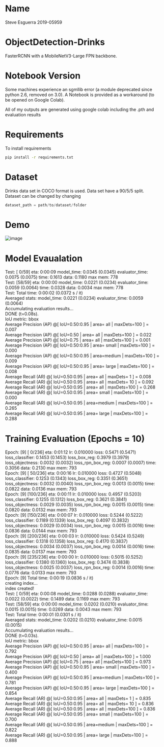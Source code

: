 # Name
Steve Esguerra
2019-05959

# ObjectDetection-Drinks
FasterRCNN with a MobileNetV3-Large FPN backbone. 

# Notebook Version

Some machines experience an sgmllib error (a module deprecated since python 2.6, removed on 3.0). A Notebook is provided as a workaround (to be opened on Google Colab). <br>

All of my outputs are generated using google colab including the .pth and evaluation results

# Requirements

To install requirements
```bash
pip install -r requirements.txt
```

# Dataset
Drinks data set in COCO format is used. Data set have a 90/5/5 split. Dataset can be changed by changing 
```python
dataset_path = path/to/dataset/folder
```

# Demo

![image](https://user-images.githubusercontent.com/52521318/166323171-c317cc2a-7710-4611-9553-579da857dc1a.png)

# Model Evaualation

Test:  [ 0/59]  eta: 0:00:09  model_time: 0.0345 (0.0345)  evaluator_time: 0.0075 (0.0075)  time: 0.1613  data: 0.1180  max mem: 778 <br>
Test:  [58/59]  eta: 0:00:00  model_time: 0.0221 (0.0234)  evaluator_time: 0.0059 (0.0064)  time: 0.0328  data: 0.0034  max mem: 778 <br>
Test: Total time: 0:00:02 (0.0372 s / it) <br>
Averaged stats: model_time: 0.0221 (0.0234)  evaluator_time: 0.0059 (0.0064) <br>
Accumulating evaluation results... <br>
DONE (t=0.08s). <br>
IoU metric: bbox <br>
 Average Precision  (AP) @[ IoU=0.50:0.95 | area=   all | maxDets=100 ] = 0.007 <br>
 Average Precision  (AP) @[ IoU=0.50      | area=   all | maxDets=100 ] = 0.022 <br>
 Average Precision  (AP) @[ IoU=0.75      | area=   all | maxDets=100 ] = 0.001 <br>
 Average Precision  (AP) @[ IoU=0.50:0.95 | area= small | maxDets=100 ] = 0.000 <br>
 Average Precision  (AP) @[ IoU=0.50:0.95 | area=medium | maxDets=100 ] = 0.009 <br>
 Average Precision  (AP) @[ IoU=0.50:0.95 | area= large | maxDets=100 ] = 0.008 <br>
 Average Recall     (AR) @[ IoU=0.50:0.95 | area=   all | maxDets=  1 ] = 0.008 <br>
 Average Recall     (AR) @[ IoU=0.50:0.95 | area=   all | maxDets= 10 ] = 0.092 <br>
 Average Recall     (AR) @[ IoU=0.50:0.95 | area=   all | maxDets=100 ] = 0.268 <br>
 Average Recall     (AR) @[ IoU=0.50:0.95 | area= small | maxDets=100 ] = 0.000 <br>
 Average Recall     (AR) @[ IoU=0.50:0.95 | area=medium | maxDets=100 ] = 0.265 <br>
 Average Recall     (AR) @[ IoU=0.50:0.95 | area= large | maxDets=100 ] = 0.288 <br>

# Training Evaluation (Epochs = 10)

Epoch: [9]  [  0/236]  eta: 0:01:12  lr: 0.010000  loss: 0.5471 (0.5471)  loss_classifier: 0.1453 (0.1453)  loss_box_reg: 0.3979 (0.3979)  loss_objectness: 0.0032 (0.0032)  loss_rpn_box_reg: 0.0007 (0.0007)  time: 0.3056  data: 0.2130  max mem: 793 <br>
Epoch: [9]  [ 50/236]  eta: 0:00:16  lr: 0.010000  loss: 0.4727 (0.5048)  loss_classifier: 0.1253 (0.1343)  loss_box_reg: 0.3351 (0.3651)  loss_objectness: 0.0032 (0.0040)  loss_rpn_box_reg: 0.0013 (0.0015)  time: 0.0822  data: 0.0136  max mem: 793 <br>
Epoch: [9]  [100/236]  eta: 0:00:11  lr: 0.010000  loss: 0.4957 (0.5203)  loss_classifier: 0.1255 (0.1312)  loss_box_reg: 0.3621 (0.3841)  loss_objectness: 0.0029 (0.0035)  loss_rpn_box_reg: 0.0015 (0.0015)  time: 0.0820  data: 0.0132  max mem: 793 <br>
Epoch: [9]  [150/236]  eta: 0:00:07  lr: 0.010000  loss: 0.5244 (0.5222)  loss_classifier: 0.1189 (0.1339)  loss_box_reg: 0.4097 (0.3832)  loss_objectness: 0.0029 (0.0034)  loss_rpn_box_reg: 0.0015 (0.0016)  time: 0.0836  data: 0.0144  max mem: 793 <br>
Epoch: [9]  [200/236]  eta: 0:00:03  lr: 0.010000  loss: 0.5424 (0.5249)  loss_classifier: 0.1318 (0.1358)  loss_box_reg: 0.4170 (0.3837)  loss_objectness: 0.0034 (0.0037)  loss_rpn_box_reg: 0.0014 (0.0016)  time: 0.0835  data: 0.0137  max mem: 793 <br>
Epoch: [9]  [235/236]  eta: 0:00:00  lr: 0.010000  loss: 0.5015 (0.5252)  loss_classifier: 0.1380 (0.1360)  loss_box_reg: 0.3474 (0.3838)  loss_objectness: 0.0025 (0.0037)  loss_rpn_box_reg: 0.0014 (0.0016)  time: 0.0776  data: 0.0133  max mem: 793 <br>
Epoch: [9] Total time: 0:00:19 (0.0836 s / it) <br>
creating index... <br>
index created! <br>
Test:  [ 0/59]  eta: 0:00:08  model_time: 0.0288 (0.0288)  evaluator_time: 0.0022 (0.0022)  time: 0.1489  data: 0.1169  max mem: 793 <br>
Test:  [58/59]  eta: 0:00:00  model_time: 0.0202 (0.0210)  evaluator_time: 0.0015 (0.0015)  time: 0.0269  data: 0.0043  max mem: 793 <br>
Test: Total time: 0:00:01 (0.0301 s / it) <br>
Averaged stats: model_time: 0.0202 (0.0210)  evaluator_time: 0.0015 (0.0015) <br>
Accumulating evaluation results... <br>
DONE (t=0.03s). <br>
IoU metric: bbox <br>
 Average Precision  (AP) @[ IoU=0.50:0.95 | area=   all | maxDets=100 ] = 0.792 <br>
 Average Precision  (AP) @[ IoU=0.50      | area=   all | maxDets=100 ] = 1.000 <br>
 Average Precision  (AP) @[ IoU=0.75      | area=   all | maxDets=100 ] = 0.973 <br>
 Average Precision  (AP) @[ IoU=0.50:0.95 | area= small | maxDets=100 ] = 0.400 <br>
 Average Precision  (AP) @[ IoU=0.50:0.95 | area=medium | maxDets=100 ] = 0.781 <br>
 Average Precision  (AP) @[ IoU=0.50:0.95 | area= large | maxDets=100 ] = 0.854 <br>
 Average Recall     (AR) @[ IoU=0.50:0.95 | area=   all | maxDets=  1 ] = 0.835 <br>
 Average Recall     (AR) @[ IoU=0.50:0.95 | area=   all | maxDets= 10 ] = 0.836 <br>
 Average Recall     (AR) @[ IoU=0.50:0.95 | area=   all | maxDets=100 ] = 0.836 <br>
 Average Recall     (AR) @[ IoU=0.50:0.95 | area= small | maxDets=100 ] = 0.700 <br>
 Average Recall     (AR) @[ IoU=0.50:0.95 | area=medium | maxDets=100 ] = 0.822 <br>
 Average Recall     (AR) @[ IoU=0.50:0.95 | area= large | maxDets=100 ] = 0.888 <br>
